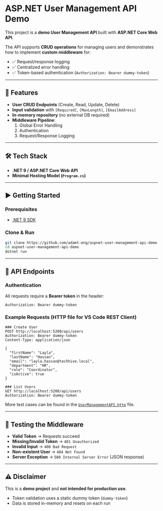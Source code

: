 # ASP.NET User Management API Demo

This project is a **demo User Management API** built with **ASP.NET Core Web API**.  

The API supports **CRUD operations** for managing users and demonstrates how to implement **custom middleware** for:  
- ✅ Request/response logging  
- ✅ Centralized error handling  
- ✅ Token-based authentication (`Authorization: Bearer dummy-token`)  

---

## 🚀 Features
- **User CRUD Endpoints** (Create, Read, Update, Delete)  
- **Input validation** with `[Required]`, `[MaxLength]`, `[EmailAddress]`  
- **In-memory repository** (no external DB required)  
- **Middleware Pipeline**:  
  1. Global Error Handling  
  2. Authentication  
  3. Request/Response Logging  

---

## 🛠️ Tech Stack
- **.NET 9 / ASP.NET Core Web API**  
- **Minimal Hosting Model (`Program.cs`)**  

---

## ▶️ Getting Started

### Prerequisites
- [.NET 9 SDK](https://dotnet.microsoft.com/download)

### Clone & Run
```bash
git clone https://github.com/adamt-eng/aspnet-user-management-api-demo.git
cd aspnet-user-management-api-demo
dotnet run
````

---

## 📡 API Endpoints

### Authentication

All requests require a **Bearer token** in the header:

```
Authorization: Bearer dummy-token
```

### Example Requests (HTTP file for VS Code REST Client)

```http
### Create User
POST http://localhost:5200/api/users
Authorization: Bearer dummy-token
Content-Type: application/json

{
  "firstName": "Layla",
  "lastName": "Hassan",
  "email": "layla.hassan@techhive.local",
  "department": "HR",
  "role": "Coordinator",
  "isActive": true
}

### List Users
GET http://localhost:5200/api/users
Authorization: Bearer dummy-token
```

More test cases can be found in the [`UserManagementAPI.http`](./UserManagementAPI.http) file.

---

## 🧪 Testing the Middleware

* **Valid Token** → Requests succeed
* **Missing/Invalid Token** → `401 Unauthorized`
* **Invalid Input** → `400 Bad Request`
* **Non-existent User** → `404 Not Found`
* **Server Exception** → `500 Internal Server Error` (JSON response)

---

## ⚠️ Disclaimer

This is a **demo project** and **not intended for production use**.

* Token validation uses a static dummy token (`dummy-token`)
* Data is stored in-memory and resets on each run

